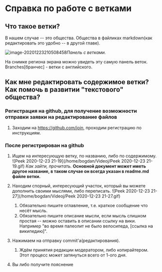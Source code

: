 # Справка по работе с ветками

## Что такое ветки?

В нашем случае -- это общества. Общества в файликах markdown(как редактировать это удобно -- в другой главе).

 ![image-20201223210508458](/home/bogdan/.config/Typora/typora-user-images/image-20201223210508458.png)*Панель с ветками.*

На снимке региона экрана можно увидеть эту самую панель веток. Branches[бранчес] - ветки с английского.

## Как мне редактировать содержимое ветки? Как помочь в развитии "текстового" общества?

### Регистрация на github, для получение возможности отправки заявки на редактирование файлов

1. Заходим на https://github.com/join, проходим регистрацию по инструкциям.

### После регистрирован на github

1. Ищем на интересующую ветку, по названию, либо по содержимому.
   ![Peek 2020-12-23 21-19](/home/bogdan/Videoj/Peek 2020-12-23 21-19.gif) *Как зайти, прочитать.* **Основной документ может иметь другое название, в таком случае он всегда указан в readme.md файле ветки.**

2. Находим спорный, интересующий участок, который вы можете дополнить своими мыслями, либо переписать.
   ![Peek 2020-12-23 21-27](/home/bogdan/Videoj/Peek 2020-12-23 21-27.gif)
   1. Обязательно пишите оглавление, т.е. краткое сообщение что несёт мысль.
   2. Обязательно пишите описание мысли, если мысль слишком простая -- можно оставить в описании ссылку на вики. Например "во время палеолит не было велосипеда, [ссылка на википедию]".
3. Нажимаем на отправку commit'а(редактирования).
   1. Ждём принятия редакции модератором, либо копирайтером. Этот процесс может затянуться всего от 1-ого дня. 
4. Вы либо получите пояснение